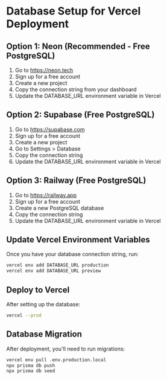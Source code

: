 # Database Setup for Vercel Deployment

## Option 1: Neon (Recommended - Free PostgreSQL)

1. Go to https://neon.tech
2. Sign up for a free account
3. Create a new project
4. Copy the connection string from your dashboard
5. Update the DATABASE_URL environment variable in Vercel

## Option 2: Supabase (Free PostgreSQL)

1. Go to https://supabase.com
2. Sign up for a free account
3. Create a new project
4. Go to Settings > Database
5. Copy the connection string
6. Update the DATABASE_URL environment variable in Vercel

## Option 3: Railway (Free PostgreSQL)

1. Go to https://railway.app
2. Sign up for a free account
3. Create a new PostgreSQL database
4. Copy the connection string
5. Update the DATABASE_URL environment variable in Vercel

## Update Vercel Environment Variables

Once you have your database connection string, run:

```bash
vercel env add DATABASE_URL production
vercel env add DATABASE_URL preview
```

## Deploy to Vercel

After setting up the database:

```bash
vercel --prod
```

## Database Migration

After deployment, you'll need to run migrations:

```bash
vercel env pull .env.production.local
npx prisma db push
npx prisma db seed
```






